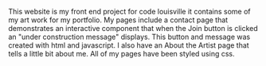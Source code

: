 This website is my front end project for code louisville it contains some of my art work for my portfolio.  My pages include 
a contact page that demonstrates an interactive component that when the Join button is clicked an "under construction message" displays.  This button and message was created with html and javascript.  I also have an About the Artist page that tells a little bit about me. All of my pages have been styled using css.

